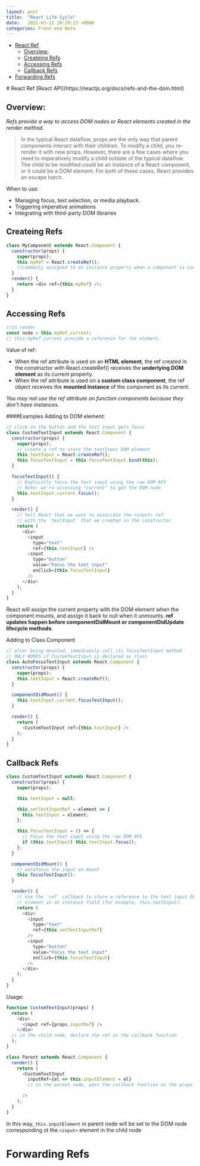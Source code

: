 ```yaml
---
layout: post
title:  "React Life Cycle"
date:   2021-03-11 20:29:23 +0800
categories: Front-end Note
---
```


<div class="TOC">
<!-- TOC -->

- [React Ref](#react-ref)
  - [Overview:](#overview)
  - [Createing Refs](#createing-refs)
  - [Accessing Refs](#accessing-refs)
  - [Callback Refs](#callback-refs)
- [Forwarding Refs](#forwarding-refs)

<!-- /TOC -->
</div>
<div class= "content">
# React Ref
[React API](https://reactjs.org/docs/refs-and-the-dom.html)


## Overview:
*Refs provide a way to access DOM nodes or React elements created in the render method.*
>In the typical React dataflow, props are the only way that parent components interact with their children. To modify a child, you re-render it with new props. However, there are a few cases where you need to imperatively modify a child outside of the typical dataflow. The child to be modified could be an instance of a React component, or it could be a DOM element. For both of these cases, React provides an escape hatch.

When to use:
* Managing focus, text selection, or media playback.
* Triggering imperative animations
* Integrating with third-party DOM libraries

## Createing Refs
```js
class MyComponent extends React.Component {
  constructor(props) {
    super(props);
    this.myRef = React.createRef();
    //commonly assigned to an instance property when a component is constructed.
  }
  render() {
    return <div ref={this.myRef} />;
  }
}
```

## Accessing Refs
```js
//in render
const node = this.myRef.current;
// this.myRef.current provide a reference for the element.
```

Value of ref:
* When the ref attribute is used on an **HTML element**, the ref created in the constructor with React.createRef() receives the **underlying DOM element** as its current property.
* When the ref attribute is used on a **custom class component**, the ref object receives the **mounted instance** of the component as its current.


*You may not use the ref attribute on function components because they don’t have instances.*

####Examples
Adding to DOM element:
```js
// click on the button and the text input gets focus
class CustomTextInput extends React.Component {
  constructor(props) {
    super(props);
    // create a ref to store the textInput DOM element
    this.textInput = React.createRef();
    this.focusTextInput = this.focusTextInput.bind(this);
  }

  focusTextInput() {
    // Explicitly focus the text input using the raw DOM API
    // Note: we're accessing "current" to get the DOM node
    this.textInput.current.focus();
  }

  render() {
    // tell React that we want to associate the <input> ref
    // with the `textInput` that we created in the constructor
    return (
      <div>
        <input
          type="text"
          ref={this.textInput} />
        <input
          type="button"
          value="Focus the text input"
          onClick={this.focusTextInput}
        />
      </div>
    );
  }
}
```
React will assign the current property with the DOM element when the component mounts, and assign it back to null when it unmounts. **ref updates happen before componentDidMount or componentDidUpdate lifecycle methods**.

Adding to Class Component

```js
// after being mounted, immediately call its focusTextInput method
// ONLY WORKS if CustomTextInput is declared as class
class AutoFocusTextInput extends React.Component {
  constructor(props) {
    super(props);
    this.textInput = React.createRef();
  }

  componentDidMount() {
    this.textInput.current.focusTextInput();
  }

  render() {
    return (
      <CustomTextInput ref={this.textInput} />
    );
  }
}
```

## Callback Refs
```js
class CustomTextInput extends React.Component {
  constructor(props) {
    super(props);

    this.textInput = null;

    this.setTextInputRef = element => {
      this.textInput = element;
    };

    this.focusTextInput = () => {
      // Focus the text input using the raw DOM API
      if (this.textInput) this.textInput.focus();
    };
  }

  componentDidMount() {
    // autofocus the input on mount
    this.focusTextInput();
  }

  render() {
    // Use the `ref` callback to store a reference to the text input DOM
    // element in an instance field (for example, this.textInput).
    return (
      <div>
        <input
          type="text"
          ref={this.setTextInputRef}
        />
        <input
          type="button"
          value="Focus the text input"
          onClick={this.focusTextInput}
        />
      </div>
    );
  }
}
```

Usage:
```js
function CustomTextInput(props) {
  return (
    <div>
      <input ref={props.inputRef} />
    </div>
  // in the child node, declare the ref as the callback function
  );
}

class Parent extends React.Component {
  render() {
    return (
      <CustomTextInput
        inputRef={el => this.inputElement = el}
        // in the parent node, pass the callback function as the props

      />
    );
  }
}
```
In this way, `this.inputElement` in parent node will be set to the DOM node corresponding ot the `<input>` element in the child node

# Forwarding Refs
</div>